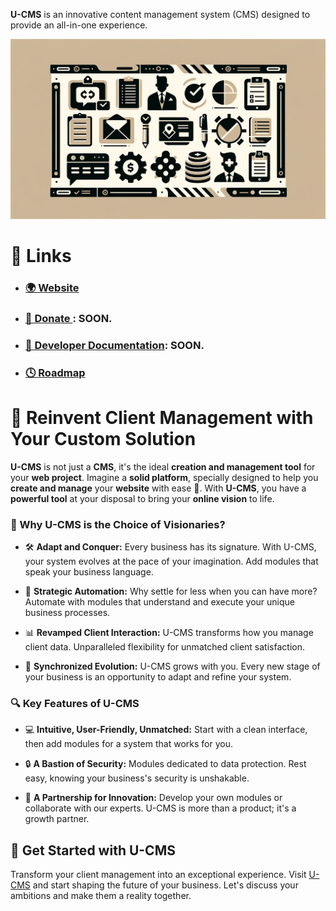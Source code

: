 **U-CMS** is an innovative content management system (CMS) designed to provide an all-in-one experience.

<p align="center">
  <img src="/images/image-top-header.png" alt="Illustration of U-CMS." />
</p>

# 🔗 Links

- ### [🌍 Website](https://u-cms.eu)
- ### [💖 Donate ](): SOON.
- ### [🔧 Developer Documentation](): SOON.
- ### [🕓 Roadmap](https://u-cms.notion.site/bc6332f7851c4322abd886e1b8762a56?v=9f0dcf146f9543ea9aee606bfbbfc448&pvs=4)

# 🌟 Reinvent Client Management with Your Custom Solution

**U-CMS** is not just a **CMS**, it's the ideal **creation and management tool** for your **web project**. Imagine a **solid platform**, specially designed to help you **create and manage** your **website** with ease 🧩. With **U-CMS**, you have a **powerful tool** at your disposal to bring your **online vision** to life.

### 🚀 Why U-CMS is the Choice of Visionaries?

- 🛠️ **Adapt and Conquer:** Every business has its signature. With U-CMS, your system evolves at the pace of your imagination. Add modules that speak your business language.

- 👥 **Strategic Automation:** Why settle for less when you can have more? Automate with modules that understand and execute your unique business processes.

- 📊 **Revamped Client Interaction:** U-CMS transforms how you manage client data. Unparalleled flexibility for unmatched client satisfaction.

- 🌱 **Synchronized Evolution:** U-CMS grows with you. Every new stage of your business is an opportunity to adapt and refine your system.

### 🔍 Key Features of U-CMS

- 💻 **Intuitive, User-Friendly, Unmatched:** Start with a clean interface, then add modules for a system that works for you.

- 🔒 **A Bastion of Security:** Modules dedicated to data protection. Rest easy, knowing your business's security is unshakable.

- 🤝 **A Partnership for Innovation:** Develop your own modules or collaborate with our experts. U-CMS is more than a product; it's a growth partner.

## 🚩 Get Started with U-CMS

Transform your client management into an exceptional experience. Visit [U-CMS](http://u-cms.eu/) and start shaping the future of your business. Let's discuss your ambitions and make them a reality together.







